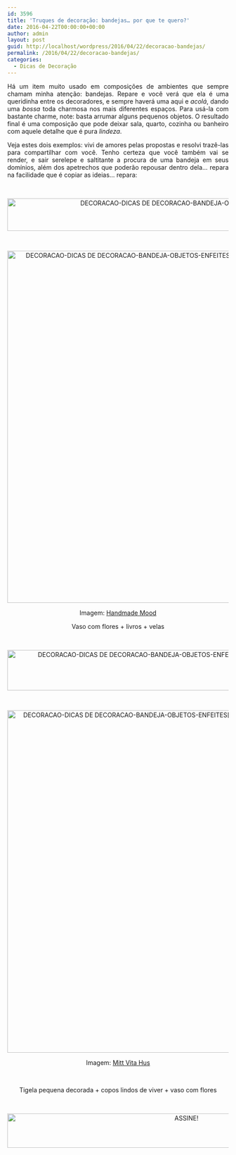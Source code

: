 ```yaml
---
id: 3596
title: 'Truques de decoração: bandejas… por que te quero?'
date: 2016-04-22T00:00:00+00:00
author: admin
layout: post
guid: http://localhost/wordpress/2016/04/22/decoracao-bandejas/
permalink: /2016/04/22/decoracao-bandejas/
categories:
  - Dicas de Decoração
---
```

<p style="text-align: justify;" align="center">
  Há um item muito usado em composições de ambientes que sempre chamam minha atenção: bandejas. Repare e você verá que ela é uma queridinha entre os decoradores, e sempre haverá uma aqui e <em>acolá</em>, dando uma <em>bossa</em> toda charmosa nos mais diferentes espaços. Para usá-la com bastante charme, note: basta arrumar alguns pequenos objetos. O resultado final é uma composição que pode deixar sala, quarto, cozinha ou banheiro com aquele detalhe que é pura <em>lindeza</em>.
</p>

<p style="text-align: justify;" align="center">
  Veja estes dois exemplos: vivi de amores pelas propostas e resolvi trazê-las para compartilhar com você. Tenho certeza que você também vai se render, e sair serelepe e saltitante a procura de uma bandeja em seus domínios, além dos apetrechos que poderão repousar dentro dela… repara na facilidade que é copiar as ideias… repara:
</p>

&nbsp;

<p align="center">
  <img class="alignnone size-full wp-image-12431" src="http://www.trololodemulher.com.br/blog/wp-content/uploads/2016/04/DECORACAO-DICAS-DE-DECORACAO-BANDEJA-OBJETOS-ENFEITES3.jpg" alt="DECORACAO-DICAS DE DECORACAO-BANDEJA-OBJETOS-ENFEITES[3]" width="800" height="74" />
</p>

&nbsp;

<p align="center">
  <img class="alignnone size-full wp-image-12429" src="http://www.trololodemulher.com.br/blog/wp-content/uploads/2016/04/DECORACAO-DICAS-DE-DECORACAO-BANDEJA-OBJETOS-ENFEITES.jpg" alt="DECORACAO-DICAS DE DECORACAO-BANDEJA-OBJETOS-ENFEITES" width="533" height="800" />
</p>

<p align="center">
  Imagem: <a href="http://handmademood.com/" target="_blank">Handmade Mood</a>
</p>

<p align="center">
  Vaso com flores + livros + velas
</p>

&nbsp;

<p align="center">
  <img class="alignnone size-full wp-image-12432" src="http://www.trololodemulher.com.br/blog/wp-content/uploads/2016/04/DECORACAO-DICAS-DE-DECORACAO-BANDEJA-OBJETOS-ENFEITES4.png" alt="DECORACAO-DICAS DE DECORACAO-BANDEJA-OBJETOS-ENFEITES[4]" width="607" height="92" />
</p>

&nbsp;

<p align="center">
  <img class="alignnone size-full wp-image-12430" src="http://www.trololodemulher.com.br/blog/wp-content/uploads/2016/04/DECORACAO-DICAS-DE-DECORACAO-BANDEJA-OBJETOS-ENFEITES2.jpg" alt="DECORACAO-DICAS DE DECORACAO-BANDEJA-OBJETOS-ENFEITES[2]" width="540" height="778" />
</p>

<p align="center">
  Imagem: <a href="http://mittvitahus.blogspot.se/" target="_blank">Mitt Vita Hus</a>
</p>

&nbsp;

<p align="center">
  Tigela pequena decorada + copos lindos de viver + vaso com flores
</p>

&nbsp;

<p align="center">
  <a href="http://feedburner.google.com/fb/a/mailverify?uri=blogBichaFemea&loc=en_US" target="_blank"><img class="alignnone size-full wp-image-10439" src="http://www.trololodemulher.com.br/blog/wp-content/uploads/2014/09/ASSINE.png" alt="ASSINE!" width="800" height="78" /></a>
</p>

&nbsp;

&nbsp;